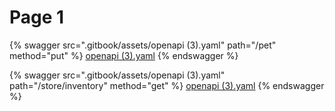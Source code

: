 # Page 1

{% swagger src=".gitbook/assets/openapi (3).yaml" path="/pet" method="put" %}
[openapi (3).yaml](<.gitbook/assets/openapi (3).yaml>)
{% endswagger %}

{% swagger src=".gitbook/assets/openapi (3).yaml" path="/store/inventory" method="get" %}
[openapi (3).yaml](<.gitbook/assets/openapi (3).yaml>)
{% endswagger %}
